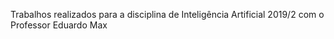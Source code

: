 Trabalhos realizados para a disciplina de Inteligência Artificial 2019/2 com o Professor Eduardo Max